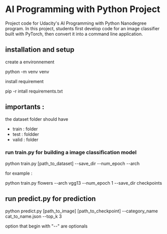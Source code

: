 # AI Programming with Python Project

Project code for Udacity's AI Programming with Python Nanodegree program. In this project, students first develop code for an image classifier built with PyTorch, then convert it into a command line application.

## installation and setup

create a environnement

python -m venv venv

install requirement

pip -r intall requirements.txt

## importants :
the dataset folder should have
 - train : folder
 - test : foldder
 - valid : folder

### run train.py for building a image classification model

python train.py [path_to_dataset] --save_dir --num_epoch --arch 

for example :

python train.py flowers --arch vgg13 --num_epoch 1 --save_dir checkpoints


## run predict.py for prediction

python predict.py [path_to_image] [path_to_checkpoint] --category_name cat_to_name.json --top_k 3 

option that begin with  "--" are optionals


